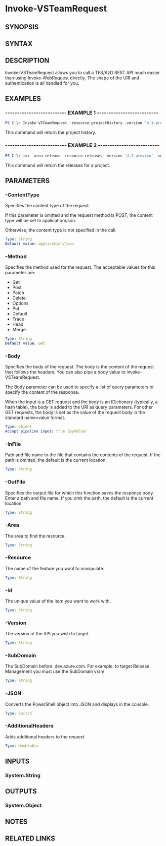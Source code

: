 <!-- #include "./common/header.md" -->

# Invoke-VSTeamRequest

## SYNOPSIS

<!-- #include "./synopsis/Invoke-VSTeamRequest.md" -->

## SYNTAX

## DESCRIPTION

Invoke-VSTeamRequest allows you to call a TFS/AzD REST API much easier than using Invoke-WebRequest directly. The shape of the URI and authentication is all handled for you.

## EXAMPLES

### -------------------------- EXAMPLE 1 --------------------------

```PowerShell
PS C:\> Invoke-VSTeamRequest -resource projectHistory -version '4.1-preview' -Verbose
```

This command will return the project history.

### -------------------------- EXAMPLE 2 --------------------------

```PowerShell
PS C:\> ivr -area release -resource releases -version '4.1-preview' -subDomain vsrm -Verbose
```

This command will return the releases for a project.

## PARAMETERS

<!-- #include "./params/projectName.md" -->

### -ContentType

Specifies the content type of the request.

If this parameter is omitted and the request method is POST, the content type will be set to application/json.

Otherwise, the content type is not specified in the call.

```yaml
Type: String
Default value: application/json
```

### -Method

Specifies the method used for the request. The acceptable values for this parameter are:

- Get
- Post
- Patch
- Delete
- Options
- Put
- Default
- Trace
- Head
- Merge

```yaml
Type: String
Default value: Get
```

### -Body

Specifies the body of the request. The body is the content of the request that follows the headers. You can also pipe a body value to Invoke-VSTeamRequest.

The Body parameter can be used to specify a list of query parameters or specify the content of the response.

When the input is a GET request and the body is an IDictionary (typically, a hash table), the body is added to the URI as query parameters. For other GET requests, the body is set as the value of the request body in the standard name=value format.

```yaml
Type: Object
Accept pipeline input: true (ByValue)
```

### -InFile

Path and file name to the file that contains the contents of the request. If the path is omitted, the default is the current location.

```yaml
Type: String
```

### -OutFile

Specifies the output file for which this function saves the response body. Enter a path and file name. If you omit the path, the default is the current location.

```yaml
Type: String
```

### -Area

The area to find the resource.

```yaml
Type: String
```

### -Resource

The name of the feature you want to manipulate.

```yaml
Type: String
```

### -Id

The unique value of the item you want to work with.

```yaml
Type: String
```

### -Version

The version of the API you wish to target.

```yaml
Type: String
```

### -SubDomain

The SubDomain before .dev.azure.com. For example, to target Release Management you must use the SubDomain vsrm.

```yaml
Type: String
```

### -JSON

Converts the PowerShell object into JSON and displays in the console.

```yaml
Type: Switch
```

### -AdditionalHeaders

Adds additional headers to the request

```yaml
Type: Hashtable
```

<!-- #include "./params/useProjectId.md" -->

## INPUTS

### System.String

## OUTPUTS

### System.Object

## NOTES

## RELATED LINKS
